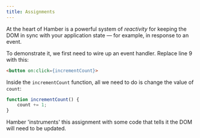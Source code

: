 ```yaml
---
title: Assignments
---
```


At the heart of Hamber is a powerful system of *reactivity* for keeping the DOM in sync with your application state — for example, in response to an event.

To demonstrate it, we first need to wire up an event handler. Replace line 9 with this:

```html
<button on:click={incrementCount}>
```

Inside the `incrementCount` function, all we need to do is change the value of `count`:

```js
function incrementCount() {
	count += 1;
}
```

Hamber 'instruments' this assignment with some code that tells it the DOM will need to be updated.
